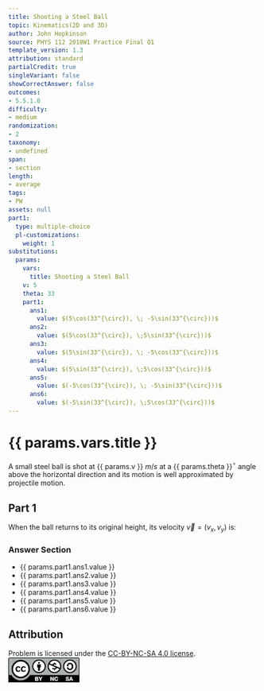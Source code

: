 ```yaml
---
title: Shooting a Steel Ball
topic: Kinematics(2D and 3D)
author: John Hopkinson
source: PHYS 112 2018W1 Practice Final Q1
template_version: 1.3
attribution: standard
partialCredit: true
singleVariant: false
showCorrectAnswer: false
outcomes:
- 5.5.1.0
difficulty:
- medium
randomization:
- 2
taxonomy:
- undefined
span:
- section
length:
- average
tags:
- PW
assets: null
part1:
  type: multiple-choice
  pl-customizations:
    weight: 1
substitutions:
  params:
    vars:
      title: Shooting a Steel Ball
    v: 5
    theta: 33
    part1:
      ans1:
        value: $(5\cos(33^{\circ}), \; -5\sin(33^{\circ}))$
      ans2:
        value: $(5\cos(33^{\circ}), \;5\sin(33^{\circ}))$
      ans3:
        value: $(5\sin(33^{\circ}), \; -5\cos(33^{\circ}))$
      ans4:
        value: $(5\sin(33^{\circ}), \;5\cos(33^{\circ}))$
      ans5:
        value: $(-5\cos(33^{\circ}), \; -5\sin(33^{\circ}))$
      ans6:
        value: $(-5\sin(33^{\circ}), \;5\cos(33^{\circ}))$
---
```

# {{ params.vars.title }}
A small steel ball is shot at {{ params.v }} $m/s$ at a {{ params.theta }}$^{\circ}$ angle above the horizontal direction and its motion is well approximated by projectile motion.

## Part 1

When the ball returns to its original height, its velocity $\overrightarrow{v} = (v_x, v_y)$ is:

### Answer Section

- {{ params.part1.ans1.value }}
- {{ params.part1.ans2.value }}
- {{ params.part1.ans3.value }}
- {{ params.part1.ans4.value }}
- {{ params.part1.ans5.value }}
- {{ params.part1.ans6.value }}

## Attribution

Problem is licensed under the [CC-BY-NC-SA 4.0 license](https://creativecommons.org/licenses/by-nc-sa/4.0/).<br> ![The Creative Commons 4.0 license requiring attribution-BY, non-commercial-NC, and share-alike-SA license.](https://raw.githubusercontent.com/firasm/bits/master/by-nc-sa.png)